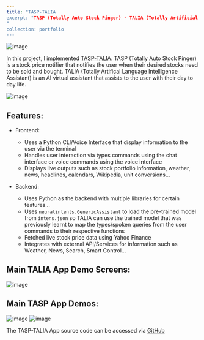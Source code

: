 ```yaml
---
title: "TASP-TALIA
excerpt: "TASP (Totally Auto Stock Pinger) - TALIA (Totally Artificial Language Intelligence Assistant)
"
collection: portfolio
---
```

![image](https://github.com/T-Kalv/Tasp-Talia-/assets/48865863/7c2c8989-ee90-4924-a1d9-d1604b4fcb11)


In this project, I implemented [TASP-TALIA](https://github.com/T-Kalv/Tasp-Talia-). TASP (Totally Auto Stock Pinger) is a stock price notifier that notifies the user when their desired stocks need to be sold and bought. TALIA (Totally Artifical Language Intelligence Assistant) is an AI virtual assistant that assists to the user with their day to day life.

![image](https://github.com/T-Kalv/Tasp-Talia-/assets/48865863/18643396-bc92-4547-a50b-d08451334a8f)


## Features:
- Frontend:
    - Uses a Python CLI/Voice Interface that display information to the user via the terminal
    - Handles user interaction via types commands using the chat interface or voice commands using the voice interface
    - Displays live outputs such as stock portfolio information, weather, news, headlines, calendars, Wikipedia, unit conversions...

- Backend:
    - Uses Python as the backend with multiple libraries for certain features...
    - Uses `neuralintents.GenericAssistant` to load the pre-trained model from `intens.json` so TALIA can use the trained model that was previously learnt to map the types/spoken queries from the user commands to their respective functions
    - Fetched live stock price data using Yahoo Finance
    - Integrates with external API/Services for information such as Weather, News, Search, Smart Control...


## Main TALIA App Demo Screens:

![image](https://user-images.githubusercontent.com/48865863/215291270-c357372f-ecde-4915-9cf7-62e071d7ed7a.png)


## Main TASP App Demos:
![image](https://user-images.githubusercontent.com/48865863/186491867-6d34e852-1dc5-4aad-8bdf-3fd2e6035c81.png)
![image](https://user-images.githubusercontent.com/48865863/186491901-c34a1b55-e30c-4dd9-be6a-1f8d5b6f3226.png)


The TASP-TALIA App source code can be accessed via [GitHub](https://github.com/T-Kalv/Tasp-Talia-)

